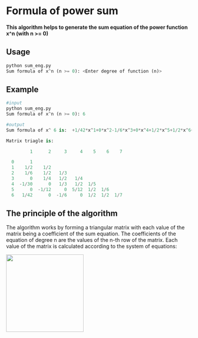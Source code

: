 # Formula of power sum 
**This algorithm helps to generate the sum equation of the power function x^n (with n >= 0)**

## Usage
```python
python sum_eng.py
Sum formula of x^n (n >= 0): <Enter degree of function (n)>
```
## Example
```python
#input
python sum_eng.py
Sum formula of x^n (n >= 0): 6

#output
Sum formula of x^ 6 is:  +1/42*x^1+0*x^2-1/6*x^3+0*x^4+1/2*x^5+1/2*x^6+1/7*x^7

Matrix triagle is:

         1      2     3     4    5    6    7

  0      1
  1    1/2    1/2
  2    1/6    1/2   1/3
  3      0    1/4   1/2   1/4
  4  -1/30      0   1/3   1/2  1/5
  5      0  -1/12     0  5/12  1/2  1/6
  6   1/42      0  -1/6     0  1/2  1/2  1/7
```


## The principle of the algorithm
The algorithm works by forming a triangular matrix with each value of the matrix being a coefficient of the sum equation. The coefficients of the equation of degree n are the values of the n-th row of the matrix.
Each value of the matrix is calculated according to the system of equations:

<a href="url"><img src="https://user-images.githubusercontent.com/96680644/177492881-05d7dcf0-fe54-44b0-8ded-7df611f8c601.png" align="center" height="210" width="210" ></a>


